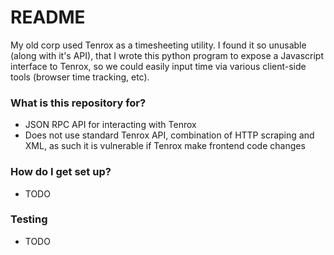 # README #

My old corp used Tenrox as a timesheeting utility. I found it so unusable (along with it's API), that I wrote this python program to expose a Javascript interface to Tenrox, so we could easily input time via various client-side tools (browser time tracking, etc). 

### What is this repository for? ###

* JSON RPC API for interacting with Tenrox
* Does not use standard Tenrox API, combination of HTTP scraping and XML, as such it is vulnerable if Tenrox make frontend code changes

### How do I get set up? ###

* TODO

### Testing ###

* TODO